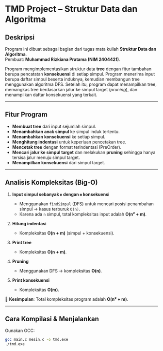 # TMD Project – Struktur Data dan Algoritma

## Deskripsi
Program ini dibuat sebagai bagian dari tugas mata kuliah **Struktur Data dan Algoritma**.  
Pembuat: **Muhammad Rizkiana Pratama (NIM 2404421)**.  

Program mengimplementasikan struktur data **tree** dengan fitur tambahan berupa pencatatan **konsekuensi** di setiap simpul. Program menerima input berupa daftar simpul beserta induknya, kemudian membangun tree menggunakan algoritma DFS. Setelah itu, program dapat menampilkan tree, memangkas tree berdasarkan jalur ke simpul target (*pruning*), dan menampilkan daftar konsekuensi yang terkait.

---

## Fitur Program
- **Membuat tree** dari input sejumlah simpul.
- **Menambahkan anak simpul** ke simpul induk tertentu.
- **Menambahkan konsekuensi** ke setiap simpul.
- **Menghitung indentasi** untuk keperluan pencetakan tree.
- **Mencetak tree** dengan format terindentasi (PreOrder).
- **Mencari jalur ke simpul target** dan melakukan **pruning** sehingga hanya tersisa jalur menuju simpul target.
- **Menampilkan konsekuensi** dari simpul target.

---

## Analisis Kompleksitas (Big-O)
1. **Input simpul sebanyak `n` dengan `m` konsekuensi**  
   - Menggunakan `findSimpul` (DFS) untuk mencari posisi penambahan simpul → kasus terburuk `O(n)`.  
   - Karena ada `n` simpul, total kompleksitas input adalah **O(n² + m)**.  

2. **Hitung indentasi**  
   - Kompleksitas **O(n + m)** (simpul + konsekuensi).  

3. **Print tree**  
   - Kompleksitas **O(n + m)**.  

4. **Pruning**  
   - Menggunakan DFS → kompleksitas **O(n)**.  

5. **Print konsekuensi**  
   - Kompleksitas **O(m)**.  

📌 **Kesimpulan**: Total kompleksitas program adalah **O(n² + m)**.  

---

## Cara Kompilasi & Menjalankan
Gunakan GCC:
```bash
gcc main.c mesin.c -o tmd.exe
./tmd.exe
